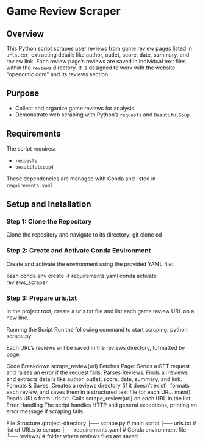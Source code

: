 # Game Review Scraper

## Overview
This Python script scrapes user reviews from game review pages listed in `urls.txt`, extracting details like author, outlet, score, date, summary, and review link. Each review page’s reviews are saved in individual text files within the `reviews` directory.
It is designed to work with the website "opencritic.com" and its reviews section. 

## Purpose
- Collect and organize game reviews for analysis.
- Demonstrate web scraping with Python’s `requests` and `BeautifulSoup`.
  
## Requirements
The script requires:
- `requests`
- `beautifulsoup4`

These dependencies are managed with Conda and listed in `requirements.yaml`.

## Setup and Installation

### Step 1: Clone the Repository
Clone the repository and navigate to its directory:
git clone <repository-url>
cd <repository-directory>

### Step 2: Create and Activate Conda Environment
Create and activate the environment using the provided YAML file:

bash
conda env create -f requirements.yaml
conda activate reviews_scraper

### Step 3: Prepare urls.txt
In the project root, create a urls.txt file and list each game review URL on a new line.

Running the Script
Run the following command to start scraping:
python scrape.py

Each URL’s reviews will be saved in the reviews directory, formatted by page.

Code Breakdown
scrape_review(url)
Fetches Page: Sends a GET request and raises an error if the request fails.
Parses Reviews: Finds all reviews and extracts details like author, outlet, score, date, summary, and link.
Formats & Saves: Creates a reviews directory (if it doesn’t exist), formats each review, and saves them in a structured text file for each URL.
main()
Reads URLs from urls.txt.
Calls scrape_review(url) on each URL in the list.
Error Handling
The script handles HTTP and general exceptions, printing an error message if scraping fails.

File Structure
/project-directory
├── scrape.py          # main script
├── urls.txt           # list of URLs to scrape
├── requirements.yaml  # Conda environment file
└── reviews/           # folder where reviews files are saved
